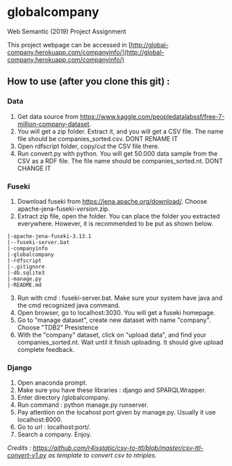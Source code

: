 # globalcompany
Web Semantic (2019) Project Assignment

This project webpage can be accessed in [http://global-company.herokuapp.com/companyinfo/](http://global-company.herokuapp.com/companyinfo/)

## How to use (after you clone this git) :

### Data
1. Get data source from https://www.kaggle.com/peopledatalabssf/free-7-million-company-dataset. 
2. You will get a zip folder. Extract it, and you will get a CSV file. The name file should be companies_sorted.csv. DONT RENAME IT
2. Open rdfscript folder, copy/cut the CSV file there. 
3. Run convert.py with python. You will get 50.000 data sample from the CSV as a RDF file. The file name should be companies_sorted.nt. DONT CHANGE IT

### Fuseki
1. Download fuseki from https://jena.apache.org/download/. Choose apache-jena-fuseki-*version*.zip.
2. Extract zip file, open the folder. You can place the folder you extracted everywhere. However, it is recommended to be put as shown below.
```
|-apache-jena-fuseki-3.13.1
|--fuseki-server.bat
|-companyinfo
|-globalcompany
|-rdfscript
|-.gitignore
|-db.sqlite3
|-manage.py
|-README.md
```
3. Run with cmd : fuseki-server.bat. Make sure your system have java and the cmd recognized java command.
4. Open browser, go to localhost:3030. You will get a fuseki homepage.
5. Go to "manage dataset", create new dataset with name "company". Choose "TDB2" Presistence
6. With the "company" dataset, click on "upload data", and find your companies_sorted.nt. Wait until it finish uploading. It should give upload complete feedback.

### Django
1. Open anaconda prompt.
2. Make sure you have these libraries : django and SPARQLWrapper.
3. Enter directory /globalcompany.
4. Run command : python manage.py runserver.
5. Pay attention on the locahost port given by manage.py. Usually it use localhost:8000.
6. Go to url : localhost:port/.
7. Search a company. Enjoy.

*Credits : https://github.com/r4isstatic/csv-to-ttl/blob/master/csv-ttl-convert-v1.py as template to convert csv to ntriples.*
